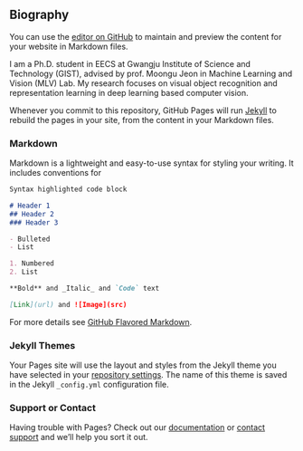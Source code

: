 ## Biography

You can use the [editor on GitHub](https://github.com/brightyoun/brightyoun.github.io/edit/main/README.md) to maintain and preview the content for your website in Markdown files.

I am a Ph.D. student in EECS at Gwangju Institute of Science and Technology (GIST), advised by prof. Moongu Jeon in Machine Learning and Vision (MLV) Lab. My research focuses on visual object recognition and representation learning in deep learning based computer vision.

Whenever you commit to this repository, GitHub Pages will run [Jekyll](https://jekyllrb.com/) to rebuild the pages in your site, from the content in your Markdown files.

### Markdown

Markdown is a lightweight and easy-to-use syntax for styling your writing. It includes conventions for

```markdown
Syntax highlighted code block

# Header 1
## Header 2
### Header 3

- Bulleted
- List

1. Numbered
2. List

**Bold** and _Italic_ and `Code` text

[Link](url) and ![Image](src)
```

For more details see [GitHub Flavored Markdown](https://guides.github.com/features/mastering-markdown/).

### Jekyll Themes

Your Pages site will use the layout and styles from the Jekyll theme you have selected in your [repository settings](https://github.com/brightyoun/brightyoun.github.io/settings). The name of this theme is saved in the Jekyll `_config.yml` configuration file.

### Support or Contact

Having trouble with Pages? Check out our [documentation](https://docs.github.com/categories/github-pages-basics/) or [contact support](https://github.com/contact) and we’ll help you sort it out.
